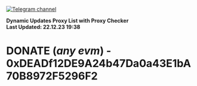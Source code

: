 [![Telegram channel](https://img.shields.io/endpoint?url=https://runkit.io/damiankrawczyk/telegram-badge/branches/master?url=https://t.me/n4z4v0d)](https://t.me/n4z4v0d) 

**Dynamic Updates Proxy List with Proxy Checker**  
**Last Updated: 22.12.23 19:38**

# DONATE (_any evm_) - 0xDEADf12DE9A24b47Da0a43E1bA70B8972F5296F2
